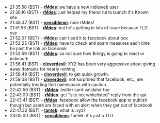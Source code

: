 * <a id="21:35.58">21:35.58 (BST)</a> - __[rMdes](https://github.com/rMdes)__: we have a new indieweb user
* <a id="21:36.16">21:36.16 (BST)</a> - __[rMdes](https://github.com/rMdes)__: just helped my friend rui to launch it's Known site
* <a id="21:48.47">21:48.47 (BST)</a> - __[sensiblemn](https://github.com/sensiblemn)__: nice rMdes!
* <a id="21:51.53">21:51.53 (BST)</a> - __[rMdes](https://github.com/rMdes)__: but he's getting in lots of issue because TLD xyz
* <a id="21:52.07">21:52.07 (BST)</a> - __[rMdes](https://github.com/rMdes)__: can't add it to facebook about box
* <a id="21:52.25">21:52.25 (BST)</a> - __[rMdes](https://github.com/rMdes)__: have to check anti spam measures each time he past the link on facebook
* <a id="21:52.59">21:52.59 (BST)</a> - __[rMdes](https://github.com/rMdes)__: so not sure how Bridgy is going to react or indieauth
* <a id="21:58.41">21:58.41 (BST)</a> - __[cleverdevil](https://github.com/cleverdevil)__: XYZ has been very aggressive about giving away domains for nearly nothing.
* <a id="21:58.49">21:58.49 (BST)</a> - __[cleverdevil](https://github.com/cleverdevil)__: to get quick growth.
* <a id="21:59.08">21:59.08 (BST)</a> - __[cleverdevil](https://github.com/cleverdevil)__: not surprised that facebook, etc., are potentially treating that namespace with caution.
* <a id="22:42.56">22:42.56 (BST)</a> - __[rMdes](https://github.com/rMdes)__: twitter card validator too
* <a id="22:43.09">22:43.09 (BST)</a> - __[rMdes](https://github.com/rMdes)__: get "site not whitelisted" reply from the api
* <a id="22:43.41">22:43.41 (BST)</a> - __[rMdes](https://github.com/rMdes)__: facebook allow the facebook app to publish though but users are faced with an alert when they get out of facebook
* <a id="22:47.32">22:47.32 (BST)</a> - __[tantek](https://github.com/tantek)__: what is .xyz?
* <a id="23:00.00">23:00.00 (BST)</a> - __[sensiblemn](https://github.com/sensiblemn)__: tantek: it's just a TLD
